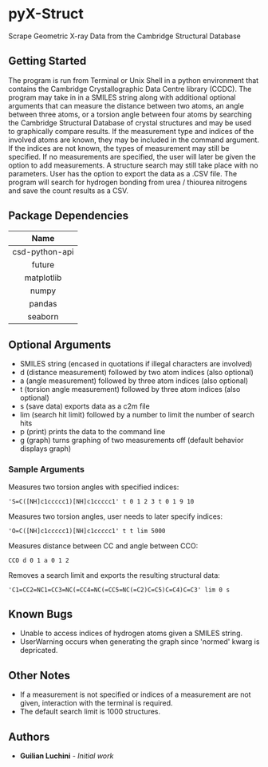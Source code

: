 # pyX-Struct

Scrape Geometric X-ray Data from the Cambridge Structural Database 

## Getting Started 

The program is run from Terminal or Unix Shell in a python environment that
contains the Cambridge Crystallographic Data Centre library (CCDC). The program
may take in in a SMILES string along with additional optional arguments that 
can measure the distance between two atoms, an angle between three atoms, or a 
torsion angle between four atoms by searching the Cambridge Structural
Database of crystal structures and may be used to graphically compare results.
If the measurement type and indices of the involved atoms are known, they
may be included in the command argument. If the indices are not known, the
types of measurement may still be specified. If no measurements are 
specified, the user will later be given the option to add measurements.
A structure search may still take place with no parameters. User has the 
option to export the data as a .CSV file. 
The program will search for hydrogen bonding from urea / thiourea nitrogens and 
save the count results as a CSV.
	
## Package Dependencies
| Name           |
| :------------: |
| csd-python-api | 
| future         |
| matplotlib     | 
| numpy          | 
| pandas         | 
| seaborn        | 


## Optional Arguments
* SMILES string (encased in quotations if illegal characters are involved)
* d (distance measurement) followed by two atom indices (also optional)
* a (angle measurement) followed by three atom indices (also optional)
* t (torsion angle measurement) followed by three atom indices (also optional)
* s (save data) exports data as a c2m file 
* lim (search hit limit) followed by a number to limit the number of search hits
* p (print) prints the data to the command line
* g (graph) turns graphing of two measurements off (default behavior displays graph)
	
### Sample Arguments
Measures two torsion angles with specified indices:
```
'S=C([NH]c1ccccc1)[NH]c1ccccc1' t 0 1 2 3 t 0 1 9 10
```
Measures two torsion angles, user needs to later specify indices:
```
'O=C([NH]c1ccccc1)[NH]c1ccccc1' t t lim 5000
```
Measures distance between CC and angle between CCO:
```
CCO d 0 1 a 0 1 2 
```
Removes a search limit and exports the resulting structural data:
```
'C1=CC2=NC1=CC3=NC(=CC4=NC(=CC5=NC(=C2)C=C5)C=C4)C=C3' lim 0 s 
```
  
## Known Bugs
* Unable to access indices of hydrogen atoms given a SMILES string.
* UserWarning occurs when generating the graph since 'normed' kwarg is depricated.
	
## Other Notes
* If a measurement is not specified or indices of a measurement are not given,
	interaction with the terminal is required.
* The default search limit is 1000 structures.

## Authors
* **Guilian Luchini** - *Initial work*
	
